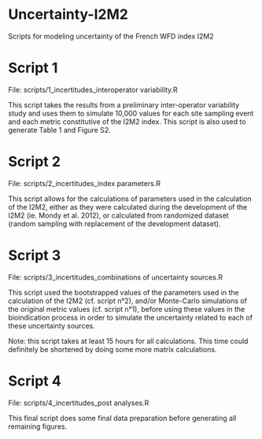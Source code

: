 # Uncertainty-I2M2
Scripts for modeling uncertainty of the French WFD index I2M2

# Script 1
File: scripts/1_incertitudes_interoperator variability.R

This script takes the results from a preliminary inter-operator variability study and uses them to simulate 10,000 values for each site sampling event and each metric constitutive of the I2M2 index.
This script is also used to generate Table 1 and Figure S2.

# Script 2
File: scripts/2_incertitudes_index parameters.R

This script allows for the calculations of parameters used in the calculation of the I2M2, either as they were calculated during the development of the I2M2 (ie. Mondy et al. 2012), or calculated from randomized dataset (random sampling with replacement of the development dataset).

# Script 3
File: scripts/3_incertitudes_combinations of uncertainty sources.R

This script used the bootstrapped values of the parameters used in the calculation of the I2M2 (cf. script n°2), and/or Monte-Carlo simulations of the original metric values (cf. script n°1), before using these values in the bioindication process in order to simulate the uncertainty related to each of these uncertainty sources.

Note: this script takes at least 15 hours for all calculations. This time could definitely be shortened by doing some more matrix calculations.

# Script 4
File: scripts/4_incertitudes_post analyses.R

This final script does some final data preparation before generating all remaining figures.
